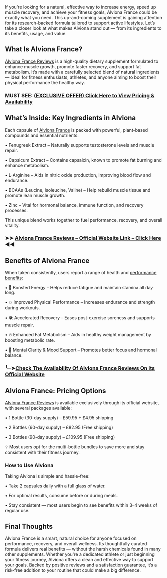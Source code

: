 If you're looking for a natural, effective way to increase energy, speed up muscle recovery, and achieve your fitness goals, Alviona France could be exactly what you need. This up-and-coming supplement is gaining attention for its research-backed formula tailored to support active lifestyles. Let’s take a closer look at what makes Alviona stand out — from its ingredients to its benefits, usage, and value.

## What Is Alviona France?
[Alviona France Reviews](https://dailynutraboost.com/alviona-reviews/) is a high-quality dietary supplement formulated to enhance muscle growth, promote faster recovery, and support fat metabolism. It’s made with a carefully selected blend of natural ingredients — ideal for fitness enthusiasts, athletes, and anyone aiming to boost their physical performance the healthy way.

### MUST SEE: [(EXCLUSIVE OFFER) Click Here to View Pricing & Availability](https://dailynutraboost.com/try-alviona/)
	
## What’s Inside: Key Ingredients in Alviona
Each capsule of [Alviona France](https://www.facebook.com/Alviona.France.Reviews/)  is packed with powerful, plant-based compounds and essential nutrients:

•	Fenugreek Extract – Naturally supports testosterone levels and muscle repair.

•	Capsicum Extract – Contains capsaicin, known to promote fat burning and enhance metabolism.

•	L-Arginine – Aids in nitric oxide production, improving blood flow and endurance.

•	BCAAs (Leucine, Isoleucine, Valine) – Help rebuild muscle tissue and promote lean muscle growth.

•	Zinc – Vital for hormonal balance, immune function, and recovery processes.

This unique blend works together to fuel performance, recovery, and overall vitality.

### ➤➤ [Alviona France Reviews – Official Website Link – Click Here](https://dailynutraboost.com/try-alviona/) ◀◀

## Benefits of Alviona France
When taken consistently, users report a range of health and [performance benefits](https://www.facebook.com/Alviona.Reviews.Website/):

•	🔋 Boosted Energy – Helps reduce fatigue and maintain stamina all day long.

•	💥 Improved Physical Performance – Increases endurance and strength during workouts.

•	🛠️ Accelerated Recovery – Eases post-exercise soreness and supports muscle repair.

•	🔥 Enhanced Fat Metabolism – Aids in healthy weight management by boosting metabolic rate.

•	🧠 Mental Clarity & Mood Support – Promotes better focus and hormonal balance.

### ╰┈➤[Check The Availability Of Alviona France Reviews On Its Official Website](https://dailynutraboost.com/try-alviona/)

## Alviona France: Pricing Options
[Alviona France Reviews](https://www.facebook.com/groups/alviona.france.reviews) is available exclusively through its official website, with several packages available:

•	1 Bottle (30-day supply) – £59.95 + £4.95 shipping

•	2 Bottles (60-day supply) – £82.95 (Free shipping)

•	3 Bottles (90-day supply) – £109.95 (Free shipping)

💡 Most users opt for the multi-bottle bundles to save more and stay consistent with their fitness journey.

### How to Use Alviona
Taking Alviona is simple and hassle-free:

•	Take 2 capsules daily with a full glass of water.

•	For optimal results, consume before or during meals.

•	Stay consistent — most users begin to see benefits within 3–4 weeks of regular use.

## Final Thoughts
Alviona France is a smart, natural choice for anyone focused on performance, recovery, and overall wellness. Its thoughtfully curated formula delivers real benefits — without the harsh chemicals found in many other supplements.
Whether you're a dedicated athlete or just beginning your fitness journey, Alviona offers a clean and effective way to support your goals. Backed by positive reviews and a satisfaction guarantee, it’s a risk-free addition to your routine that could make a big difference.


